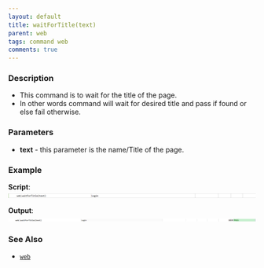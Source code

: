 ```yaml
---
layout: default
title: waitForTitle(text)
parent: web
tags: command web
comments: true
---
```


### Description

- This command is to wait for the title of the page.
- In other words command will wait for desired  title and pass if found or else fail otherwise.

### Parameters

- **text** - this parameter is the name/Title of the page.

### Example

**Script**:<br/>
![](image/waitForTitle_01.png)

**Output**:<br/>
![](image/waitForTitle_02.png)

### See Also

- [`web`](index)